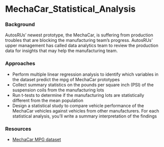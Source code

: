 # MechaCar_Statistical_Analysis
### Background
AutosRUs’ newest prototype, the MechaCar, is suffering from production troubles that are blocking the manufacturing team’s progress. AutosRUs’ upper management has called data analytics team to review the production data for insights that may help the manufacturing team.

### Approaches 
- Perform multiple linear regression analysis to identify which variables in the dataset predict the mpg of MechaCar prototypes
- Collect summary statistics on the pounds per square inch (PSI) of the suspension coils from the manufacturing lots
- Run t-tests to determine if the manufacturing lots are statistically different from the mean population
- Design a statistical study to compare vehicle performance of the MechaCar vehicles against vehicles from other manufacturers. For each statistical analysis, you’ll write a summary interpretation of the findings

### Resources 
- [MechaCar MPG dataset](https://github.com/ShiraliObul/MechaCar_Statistical_Analysis/blob/main/MechaCar_mpg.csv)
